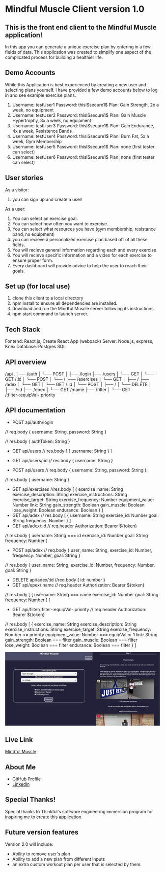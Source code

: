 # Mindful Muscle Client version 1.0

## This is the front end client to the Mindful Muscle application!

In this app you can generate a unique exercise plan by entering in a few fields of data. This application was created to simplify one aspect of the complicated process for building a healthier life.

## Demo Accounts

While this Application is best experienced by creating a new user and selecting plans yourself. I have provided a few demo accounts below to log in and see example exercise plans.

1. Username: testUser1 Password: thisISsecure1$ Plan: Gain Strength, 2x a week, no equipment
2. Username: testUser2 Password: thisISsecure1$ Plan: Gain Muscle Hypertrophy, 3x a week, no equipment
3. Username: testUser3 Password: thisISsecure1$ Plan: Gain Endurance, 4x a week, Resistence Bands
4. Username: testUser4 Password: thisISsecure1$ Plan: Burn Fat, 5x a week, Gym Membership
5. Username: testUser5 Password: thisISsecure1$ Plan: none (first tester can select)
6. Username: testUser6 Password: thisISsecure1$ Plan: none (first tester can select)


## User stories
As a visitor:
1. you can sign up and create a user!

As a user:

1. You can select an exercise goal.
2. You can select how often you want to exercise.
3. You can select what resources you have (gym membership, resistance band, no equipment)
4. you can recieve a personalized exercise plan based off of all these fields.
5. You will recieve general information regarding each and every exercise.
6. You will recieve specific information and a video for each exercise to ensure proper form.
7. Every dashboard will provide advice to help the user to reach their goals.

## Set up (for local use)
1. clone this client to a local directory
2. npm install to ensure all dependencies are installed.
3. download and run the Mindful Muscle server following its instructions.
4. npm start command to launch server.

## Tech Stack

Fontend: React.js, Create React App (webpack)
Server: Node.js, express, Knex
Database: Postgres SQL

## API overview

/api
.
├── /auth
│   └── POST
│       ├── /login
├── /users
│   └── GET
│   └── GET /:id
│   └── POST
│       └── /
├── /exercises
│   └── GET
│       ├── /
├── /adex
│   └── GET
│   └── GET /:id
│   └── POST
│       ├── /
│   └── DELETE
│       ├── /:id
├── /epex
│   └── GET /:name
├── /filter
│   └── GET /:filter-:equipVal-:priority

## API documentation
* POST api/auth/login

// req.body
{
  username: String,
  password: String
}

// res.body
{
  authToken: String
}

* GET api/users
// res.body
[
  {
    username: String
  }
]
* GET api/users/:id
// res.body 
{
  username: String
}

* POST api/users
// req.body
{
  username: String,
  password: String
}

// res.body
{
  username: String
}
* GET api/exercises
//res.body
[
  {
    exercise_name: String
    exercise_description: String
    exercise_instructions: String
    exercise_target: String
    exercise_frequency: Number
    equipment_value: Number
    link: String
    gain_strength: Boolean
    gain_muscle: Boolean
    lose_weight: Boolean
    endurance: Boolean
  }
]
* GET api/adex
// res.body
[
  {
    username: String
    exercise_id: Number
    goal: String
    frequency: Number
  }
]
* GET api/adex/:id
// req.header
Authorization: Bearer ${token}

// res.body
  {
    username: String === id
    exercise_id: Number
    goal: String
    frequency: Number
  }

* POST api/adex
  // req.body
{
  user_name: String,
  exercise_id: Number,
  frequency: Number,
  goal: String
}

// res.body
{
  user_name: String,
  exercise_id: Number,
  frequency: Number,
  goal: String
}

* DELETE api/adex/:id
//req.body
{
  id: number
}
* GET api/epex/:name
// req.header
Authorization: Bearer ${token}

// res.body
[
  {
    username: String === name
    exercise_id: Number
    goal: String
    frequency: Number
  }
]
* GET api/filter/:filter-:equipVal-:priority
// req.header
Authorization: Bearer ${token}

// res.body
[
  {
    exercise_name: String
    exercise_description: String
    exercise_instructions: String
    exercise_target: String
    exercise_frequency: Number <= priority
    equipment_value: Number === equipVal or 1
    link: String
    gain_strength: Boolean === filter
    gain_muscle: Boolean === filter
    lose_weight: Boolean === filter
    endurance: Boolean === filter
  }
]

![Mindful Muscle](https://raw.githubusercontent.com/Mark-The-Dev/Mindful_Muscle_Client/master/public/mm-meta.png)

## Live Link

[Mindful Muscle](https://m-muscle-client.vercel.app)


## About Me

* [GitHub Profile](https://github.com/Mark-The-Dev)
* [LinkedIn](https://www.linkedin.com/in/mark-marcello-8896481b1)

## Special Thanks!

Special thanks to Thinkful's software engineering immersion program for inspiring me to create this application.

## Future version features

Version 2.0 will include:

* Ability to remove user's plan
* Ability to add a new plan from different inputs
* an extra custom workout plan per user that is selected by them.
